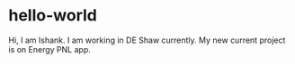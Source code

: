 # hello-world

Hi, I am Ishank. I am working in DE Shaw currently. My new current project is on Energy PNL app.
